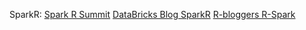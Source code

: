 SparkR:
[Spark R Summit](https://spark-summit.org/2014/wp-content/uploads/2014/07/SparkR-SparkSummit.pdf)
[DataBricks Blog SparkR](http://databricks.com/blog/2015/06/09/announcing-sparkr-r-on-spark.html)
[R-bloggers R-Spark](http://www.r-bloggers.com/a-first-look-at-spark/)
